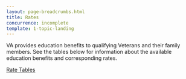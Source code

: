 ```yaml
---
layout: page-breadcrumbs.html
title: Rates
concurrence: incomplete
template: 1-topic-landing
---
```


<div class="va-introtext">

VA provides education benefits to qualifying Veterans and their family members. See the tables below for information about the available education benefits and corresponding rates.

[Rate Tables](http://www.benefits.va.gov/GIBILL/resources/benefits_resources/rate_tables.asp#ch33)

</div>